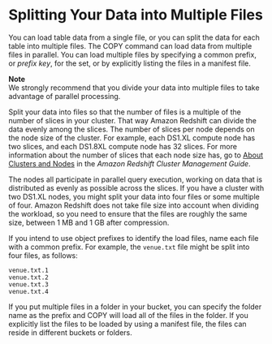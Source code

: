 # Splitting Your Data into Multiple Files<a name="t_splitting-data-files"></a>

You can load table data from a single file, or you can split the data for each table into multiple files\. The COPY command can load data from multiple files in parallel\. You can load multiple files by specifying a common prefix, or *prefix key*, for the set, or by explicitly listing the files in a manifest file\.

**Note**  
We strongly recommend that you divide your data into multiple files to take advantage of parallel processing\.

Split your data into files so that the number of files is a multiple of the number of slices in your cluster\. That way Amazon Redshift can divide the data evenly among the slices\. The number of slices per node depends on the node size of the cluster\. For example, each DS1\.XL compute node has two slices, and each DS1\.8XL compute node has 32 slices\. For more information about the number of slices that each node size has, go to [About Clusters and Nodes](http://docs.aws.amazon.com/redshift/latest/mgmt/working-with-clusters.html#rs-about-clusters-and-nodes) in the *Amazon Redshift Cluster Management Guide*\. 

The nodes all participate in parallel query execution, working on data that is distributed as evenly as possible across the slices\. If you have a cluster with two DS1\.XL nodes, you might split your data into four files or some multiple of four\. Amazon Redshift does not take file size into account when dividing the workload, so you need to ensure that the files are roughly the same size, between 1 MB and 1 GB after compression\. 

If you intend to use object prefixes to identify the load files, name each file with a common prefix\. For example, the `venue.txt` file might be split into four files, as follows:

```
venue.txt.1
venue.txt.2
venue.txt.3
venue.txt.4
```

If you put multiple files in a folder in your bucket, you can specify the folder name as the prefix and COPY will load all of the files in the folder\. If you explicitly list the files to be loaded by using a manifest file, the files can reside in different buckets or folders\.